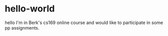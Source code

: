# hello-world

hello I'm in Berk's cs169 online course and would like to participate in some pp assignments.

